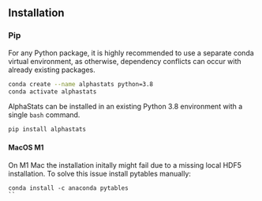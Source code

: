 ## Installation

### Pip

For any Python package, it is highly recommended to use a separate conda virtual environment, as otherwise, dependency conflicts can occur with already existing packages.

```bash
conda create --name alphastats python=3.8
conda activate alphastats
```

AlphaStats can be installed in an existing Python 3.8 environment with a single `bash` command. 
```bash
pip install alphastats
```

#### MacOS M1
On M1 Mac the installation initally might fail due to a missing local HDF5 installation. To solve this issue install pytables manually:

````
conda install -c anaconda pytables
``